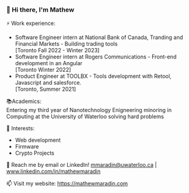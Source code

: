 ### 👋 Hi there, I'm Mathew

⚡ Work experience:

- Software Engineer intern at National Bank of Canada, Tranding and Financial Markets - Building trading tools
  <br>[Toronto Fall 2022 - Winter 2023]
  <br>
- Software Engineer intern at Rogers Communications - Front-end development in an Angular
  <br>[Toronto Winter 2022]
  <br>
- Product Engineer at TOOLBX - Tools development with Retool, Javascript and salesforce.
  <br>[Toronto, Summer 2021]

📚Academics: <br>
Entering my third year of Nanotechnology Enigneering minoring in Computing at the University of Waterloo
solving hard problems

🌱 Interests:

- Web development
- Firmware
- Crypto Projects

💬 Reach me by email or LinkedIn! mmaradin@uwaterloo.ca | www.linkedin.com/in/mathewmaradin

📫 Visit my website: https://mathewmaradin.com
